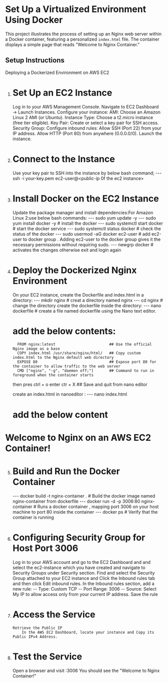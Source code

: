 # Set Up a Virtualized Environment Using Docker

This project illustrates the process of setting up an Nginx web server within a Docker container, featuring a personalized `index.html` file. The container displays a simple page that reads "Welcome to Nginx Container." 

## Setup Instructions
Deploying a Dockerized Environment on AWS EC2
1.  # Set Up an EC2 Instance
    Log in to your AWS Management Console.
    Navigate to EC2 Dashboard → Launch Instances.
    Configure your instance:
                          AMI: Choose an Amazon Linux 2 AMI (or Ubuntu).
                          Instance Type: Choose a t2.micro instance (free tier eligible).
                          Key Pair: Create or select a key pair for SSH access.
                          Security Group: Configure inbound rules:
                                          Allow SSH (Port 22) from your IP address.
                                          Allow HTTP (Port 80) from anywhere (0.0.0.0/0).
                         Launch the instance.
2. # Connect to the Instance
      Use your key pair to SSH into the instance by below bash command;
     --- ssh -i your-key.pem ec2-user@<public-ip 0f the ec2 instance>
3. # Install Docker on the EC2 Instance
     Update the package manager and install dependencies:For Amazon Linux 2:use below bash commands:
   ---  sudo yum update -y
   --- sudo yum install docker -y             # install the docker
   --- sudo systemctl start docker            # start the docker service
   --- sudo systemctl status docker           # check the status of the docker
   ---  sudo usermod -aG docker ec2-user      # add ec2-user to docker group . Adding ec2-user to the docker group gives it the necessary permissions without requiring sudo.
   ---  newgrp docker                         # activates the changes otherwise exit and login again
4. # Deploy the Dockerized Nginx Environment
    On your EC2 instance, create the Dockerfile and index.html in a directory:
   --- mkdir nginx  # creat a directory named nginx
   ---  cd nginx    # change the directory
     create the dockerfile inside the directory:
           --- nano dockerfile #  create a file named dockerfile using the Nano text editor.
     # add the below contents:
         FROM nginx:latest                        ## Use the official Nginx image as a base
         COPY index.html /usr/share/nginx/html/   ## Copy custom index.html to the Nginx default web directory
         EXPOSE 80                                ## Expose port 80 for the container to allow traffic to the web server
         CMD ["nginx", "-g", "daemon off;"]       ## Command to run in foreground when the container starts
   then pres ctrl + o enter ctr + X               ## Save and quit from nano editor

   create an index.html in nanoeditor :
   --- nano index.html
   # add the below content
    <!DOCTYPE html>
<html lang="en">
<head>
    <meta charset="UTF-8">
    <meta name="viewport" content="width=device-width, initial-scale=1.0">
    <title>Welcome to Nginx on AWS EC2</title>
</head>
<body>
    <h1>Welcome to Nginx on an AWS EC2 Container!</h1>
</body>
</html>

5. # Build and Run the Docker Container
   --- docker build -t nginx-container .                   # Build the docker image named nginx-container from dockerfile
   --- docker run -d -p 3006:80 nginx-container            # Runs a docker container , mapping port 3006 on your host machine to port 80 inside the container
   --- docker ps                                          # Verify that the container is running


6. # Configuring Security Group for Host Port 3006
      Log in to your AWS account and go to the EC2 Dashboard and  and select the ec2-instance which you have created and  navigate to Security Groups under Security section.
      Find and select the Security Group attached to your EC2 instance and Click the Inbound rules tab and then click Edit inbound rules.
      In the Inbound rules section, add a new rule:
                                 -- Type: Custom TCP
                                 -- Port Range: 3006
                                 -- Source:
                                         Select My IP to allow access only from your current IP address.
   Save the rule
7. # Access the Service
       Retrieve the Public IP
           In the AWS EC2 Dashboard, locate your instance and Copy its Public IPv4 Address.
8. #  Test the Service
     Open a browser and visit
        <public-ip>:3006
   You should see the "Welcome to Nginx Container!"

   
    
     


   
   
